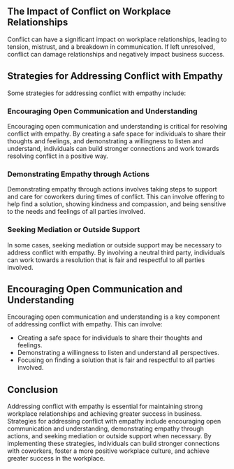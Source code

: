 
The Impact of Conflict on Workplace Relationships
-------------------------------------------------

Conflict can have a significant impact on workplace relationships, leading to tension, mistrust, and a breakdown in communication. If left unresolved, conflict can damage relationships and negatively impact business success.

Strategies for Addressing Conflict with Empathy
-----------------------------------------------

Some strategies for addressing conflict with empathy include:

### Encouraging Open Communication and Understanding

Encouraging open communication and understanding is critical for resolving conflict with empathy. By creating a safe space for individuals to share their thoughts and feelings, and demonstrating a willingness to listen and understand, individuals can build stronger connections and work towards resolving conflict in a positive way.

### Demonstrating Empathy through Actions

Demonstrating empathy through actions involves taking steps to support and care for coworkers during times of conflict. This can involve offering to help find a solution, showing kindness and compassion, and being sensitive to the needs and feelings of all parties involved.

### Seeking Mediation or Outside Support

In some cases, seeking mediation or outside support may be necessary to address conflict with empathy. By involving a neutral third party, individuals can work towards a resolution that is fair and respectful to all parties involved.

Encouraging Open Communication and Understanding
------------------------------------------------

Encouraging open communication and understanding is a key component of addressing conflict with empathy. This can involve:

* Creating a safe space for individuals to share their thoughts and feelings.
* Demonstrating a willingness to listen and understand all perspectives.
* Focusing on finding a solution that is fair and respectful to all parties involved.

Conclusion
----------

Addressing conflict with empathy is essential for maintaining strong workplace relationships and achieving greater success in business. Strategies for addressing conflict with empathy include encouraging open communication and understanding, demonstrating empathy through actions, and seeking mediation or outside support when necessary. By implementing these strategies, individuals can build stronger connections with coworkers, foster a more positive workplace culture, and achieve greater success in the workplace.

